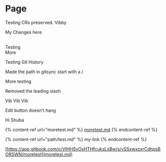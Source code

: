 # Page



Testing CRs preserved. Vibby

My Changes here

\
Testing\
More

Testing Git History

Made the path in gitsync start with a /

More testing

Removed the leading slash

Vib Vib Vib

Edit button doesn't hang



Hi Shuba

{% content-ref url="moretest.md" %}
[moretest.md](moretest.md)
{% endcontent-ref %}

{% content-ref url="path/test.md" %} my-link {% endcontent-ref %}

[https://app.gitbook.com/o/VIHHSvOsHTHfcuksLxBw/s/vSSxwxzxrCdhpsBORSWN/moretest](moretest.md)
